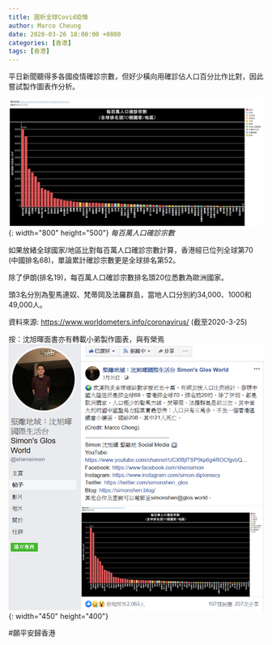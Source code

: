 ```yaml
---
title: 圖析全球Covid疫情
author: Marco Cheung
date: 2020-03-26 18:00:00 +0800
categories: [香港]
tags: [香港]
---
```


平日新聞聽得多各國疫情確診宗數，但好少橫向用確診佔人口百分比作比對，因此嘗試製作圖表作分析。

![covid-global-trend](/images/covid-global-trend.png){: width="800" height="500"}
_每百萬人口確診宗數_

如果放緒全球國家/地區比對每百萬人口確診宗數計算，香港經已位列全球第70 (中國排名68)，單論累計確診宗數更是全球排名第52。

除了伊朗(排名19)，每百萬人口確診宗數排名頭20位悉數為歐洲國家。

頭3名分別為聖馬連奴、梵蒂岡及法羅群島，當地人口分別約34,000、1000和49,000人。

資料來源: https://www.worldometers.info/coronavirus/
(截至2020-3-25)

按：沈旭暉面書亦有轉載小弟製作圖表，與有榮焉
![simon-fb-sharing](/images/simon-fb-sharing.png){: width="450" height="400"}

#願平安歸香港